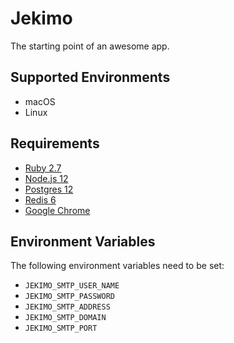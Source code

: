 # Jekimo

The starting point of an awesome app.

## Supported Environments
- macOS
- Linux

## Requirements

- [Ruby 2.7](https://www.ruby-lang.org/en/downloads/)
- [Node.js 12](https://nodejs.org/en/download/)
- [Postgres 12](https://www.postgresql.org/download/)
- [Redis 6](https://redis.io/)
- [Google Chrome](https://www.google.com/chrome/)

## Environment Variables

The following environment variables need to be set:

- `JEKIMO_SMTP_USER_NAME`       
- `JEKIMO_SMTP_PASSWORD`        
- `JEKIMO_SMTP_ADDRESS`       
- `JEKIMO_SMTP_DOMAIN`        
- `JEKIMO_SMTP_PORT` 

